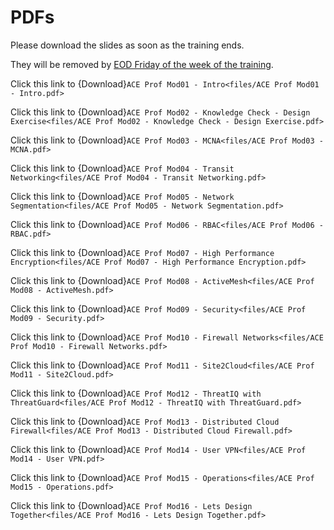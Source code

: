 # PDFs

Please download the slides as soon as the training ends.

They will be removed by <ins>EOD Friday of the week of the training</ins>. 

Click this link to {Download}`ACE Prof Mod01 - Intro<files/ACE Prof Mod01 - Intro.pdf>`

Click this link to {Download}`ACE Prof Mod02 - Knowledge Check - Design Exercise<files/ACE Prof Mod02 - Knowledge Check - Design Exercise.pdf>`

Click this link to {Download}`ACE Prof Mod03 - MCNA<files/ACE Prof Mod03 - MCNA.pdf>`

Click this link to {Download}`ACE Prof Mod04 - Transit Networking<files/ACE Prof Mod04 - Transit Networking.pdf>`

Click this link to {Download}`ACE Prof Mod05 - Network Segmentation<files/ACE Prof Mod05 - Network Segmentation.pdf>`

Click this link to {Download}`ACE Prof Mod06 - RBAC<files/ACE Prof Mod06 - RBAC.pdf>`

Click this link to {Download}`ACE Prof Mod07 - High Performance Encryption<files/ACE Prof Mod07 - High Performance Encryption.pdf>`

Click this link to {Download}`ACE Prof Mod08 - ActiveMesh<files/ACE Prof Mod08 - ActiveMesh.pdf>`

Click this link to {Download}`ACE Prof Mod09 - Security<files/ACE Prof Mod09 - Security.pdf>`

Click this link to {Download}`ACE Prof Mod10 - Firewall Networks<files/ACE Prof Mod10 - Firewall Networks.pdf>`

Click this link to {Download}`ACE Prof Mod11 - Site2Cloud<files/ACE Prof Mod11 - Site2Cloud.pdf>`

Click this link to {Download}`ACE Prof Mod12 - ThreatIQ with ThreatGuard<files/ACE Prof Mod12 - ThreatIQ with ThreatGuard.pdf>`

Click this link to {Download}`ACE Prof Mod13 - Distributed Cloud Firewall<files/ACE Prof Mod13 - Distributed Cloud Firewall.pdf>`

Click this link to {Download}`ACE Prof Mod14 - User VPN<files/ACE Prof Mod14 - User VPN.pdf>`

Click this link to {Download}`ACE Prof Mod15 - Operations<files/ACE Prof Mod15 - Operations.pdf>`

Click this link to {Download}`ACE Prof Mod16 - Lets Design Together<files/ACE Prof Mod16 - Lets Design Together.pdf>`
